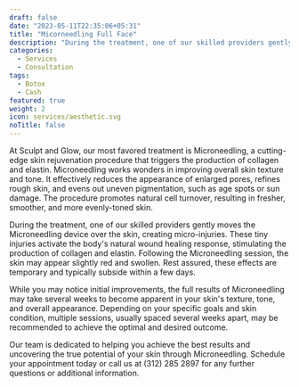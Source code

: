 ```yaml
---
draft: false
date: "2023-05-11T22:35:06+05:31"
title: "Micorneedling Full Face"
description: "During the treatment, one of our skilled providers gently moves the Microneedling device over the skin, creating micro-injuries. These tiny injuries activate the body's natural wound healing response, stimulating the production of collagen and elastin. Following the Microneedling session, the skin may appear slightly red and swollen. Rest assured, these effects are temporary and typically subside within a few days."
categories:
  - Services
  - Consultation
tags:
  - Botox
  - Cash
featured: true
weight: 2
icon: services/aesthetic.svg
noTitle: false
---
```

At Sculpt and Glow, our most favored treatment is Microneedling, a cutting-edge skin rejuvenation procedure that triggers the production of collagen and elastin. Microneedling works wonders in improving overall skin texture and tone. It effectively reduces the appearance of enlarged pores, refines rough skin, and evens out uneven pigmentation, such as age spots or sun damage. The procedure promotes natural cell turnover, resulting in fresher, smoother, and more evenly-toned skin.

During the treatment, one of our skilled providers gently moves the Microneedling device over the skin, creating micro-injuries. These tiny injuries activate the body's natural wound healing response, stimulating the production of collagen and elastin. Following the Microneedling session, the skin may appear slightly red and swollen. Rest assured, these effects are temporary and typically subside within a few days.

While you may notice initial improvements, the full results of Microneedling may take several weeks to become apparent in your skin's texture, tone, and overall appearance. Depending on your specific goals and skin condition, multiple sessions, usually spaced several weeks apart, may be recommended to achieve the optimal and desired outcome.

Our team is dedicated to helping you achieve the best results and uncovering the true potential of your skin through Microneedling. Schedule your appointment today or call us at (312) 285 2897 for any further questions or additional information.



